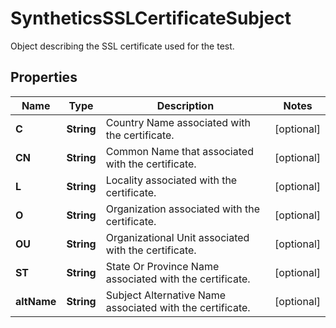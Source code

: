 

# SyntheticsSSLCertificateSubject

Object describing the SSL certificate used for the test.

## Properties

Name | Type | Description | Notes
------------ | ------------- | ------------- | -------------
**C** | **String** | Country Name associated with the certificate. |  [optional]
**CN** | **String** | Common Name that associated with the certificate. |  [optional]
**L** | **String** | Locality associated with the certificate. |  [optional]
**O** | **String** | Organization associated with the certificate. |  [optional]
**OU** | **String** | Organizational Unit associated with the certificate. |  [optional]
**ST** | **String** | State Or Province Name associated with the certificate. |  [optional]
**altName** | **String** | Subject Alternative Name associated with the certificate. |  [optional]



